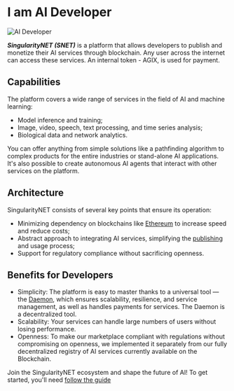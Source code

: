 # I am AI Developer

![AI Developer](/assets/images/products/AIMarketplace/Marketplace/AIDeveloper.webp)

***SingularityNET (SNET)*** is a platform that allows developers to publish and monetize their AI services through blockchain. Any user across the internet can access these services. An internal token - AGIX, is used for payment.

## Capabilities

The platform covers a wide range of services in the field of AI and machine learning:
- Model inference and training;
- Image, video, speech, text processing, and time series analysis;
- Biological data and network analytics.

You can offer anything from simple solutions like a pathfinding algorithm to complex products for the entire industries or stand-alone AI applications. It's also possible to create autonomous AI agents that interact with other services on the platform.

## Architecture

SingularityNET consists of several key points that ensure its operation:
- Minimizing dependency on blockchains like [Ethereum](/docs/products/AboutTechnologies/ethereum/) to increase speed and reduce costs;
- Abstract approach to integrating AI services, simplifying the [publishing](/docs/products/DecentralizedAIPlatform/QuickStartGuides/ServiceOnboardingViaPublisher/) and usage process;
- Support for regulatory compliance without sacrificing openness.

## Benefits for Developers

- Simplicity: The platform is easy to master thanks to a universal tool — the [Daemon](/docs/products/DecentralizedAIPlatform/Daemon/), which ensures scalability, resilience, and service management, as well as handles payments for services. The Daemon is a decentralized tool.
- Scalability: Your services can handle large numbers of users without losing performance.
- Openness: To make our marketplace compliant with regulations without compromising on openness, we implemented it separately from our fully decentralized registry of AI services currently available on the Blockchain.

Join the SingularityNET ecosystem and shape the future of AI!
To get started, you'll need [follow the guide](/docs/products/DecentralizedAIPlatform/QuickStartGuides/GettingReadyToOnboardCheckUp/)